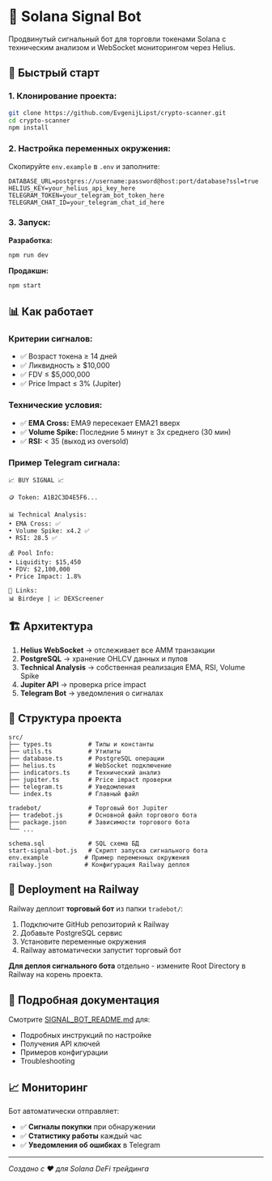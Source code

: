 # 🤖 Solana Signal Bot

Продвинутый сигнальный бот для торговли токенами Solana с техническим анализом и WebSocket мониторингом через Helius.

## 🚀 Быстрый старт

### 1. Клонирование проекта:

```bash
git clone https://github.com/EvgenijLipst/crypto-scanner.git
cd crypto-scanner
npm install
```

### 2. Настройка переменных окружения:

Скопируйте `env.example` в `.env` и заполните:

```env
DATABASE_URL=postgres://username:password@host:port/database?ssl=true
HELIUS_KEY=your_helius_api_key_here
TELEGRAM_TOKEN=your_telegram_bot_token_here
TELEGRAM_CHAT_ID=your_telegram_chat_id_here
```

### 3. Запуск:

**Разработка:**

```bash
npm run dev
```

**Продакшн:**

```bash
npm start
```

## 📊 Как работает

### **Критерии сигналов:**

- ✅ Возраст токена ≥ 14 дней
- ✅ Ликвидность ≥ $10,000
- ✅ FDV ≤ $5,000,000
- ✅ Price Impact ≤ 3% (Jupiter)

### **Технические условия:**

- ✅ **EMA Cross:** EMA9 пересекает EMA21 вверх
- ✅ **Volume Spike:** Последние 5 минут ≥ 3x среднего (30 мин)
- ✅ **RSI:** < 35 (выход из oversold)

### **Пример Telegram сигнала:**

```
📈 BUY SIGNAL 📈

🪙 Token: A1B2C3D4E5F6...

📊 Technical Analysis:
• EMA Cross: ✅
• Volume Spike: x4.2 ✅
• RSI: 28.5 ✅

💰 Pool Info:
• Liquidity: $15,450
• FDV: $2,100,000
• Price Impact: 1.8%

🔗 Links:
📊 Birdeye | 📈 DEXScreener
```

## 🏗️ Архитектура

1. **Helius WebSocket** → отслеживает все AMM транзакции
2. **PostgreSQL** → хранение OHLCV данных и пулов
3. **Technical Analysis** → собственная реализация EMA, RSI, Volume Spike
4. **Jupiter API** → проверка price impact
5. **Telegram Bot** → уведомления о сигналах

## 📁 Структура проекта

```
src/
├── types.ts          # Типы и константы
├── utils.ts          # Утилиты
├── database.ts       # PostgreSQL операции
├── helius.ts         # WebSocket подключение
├── indicators.ts     # Технический анализ
├── jupiter.ts        # Price impact проверки
├── telegram.ts       # Уведомления
└── index.ts          # Главный файл

tradebot/             # Торговый бот Jupiter
├── tradebot.js       # Основной файл торгового бота
├── package.json      # Зависимости торгового бота
└── ...

schema.sql            # SQL схема БД
start-signal-bot.js   # Скрипт запуска сигнального бота
env.example          # Пример переменных окружения
railway.json         # Конфигурация Railway деплоя
```

## 🔄 Deployment на Railway

Railway деплоит **торговый бот** из папки `tradebot/`:

1. Подключите GitHub репозиторий к Railway
2. Добавьте PostgreSQL сервис
3. Установите переменные окружения
4. Railway автоматически запустит торговый бот

**Для деплоя сигнального бота** отдельно - измените Root Directory в Railway на корень проекта.

## 📖 Подробная документация

Смотрите [SIGNAL_BOT_README.md](./SIGNAL_BOT_README.md) для:

- Подробных инструкций по настройке
- Получения API ключей
- Примеров конфигурации
- Troubleshooting

## 📈 Мониторинг

Бот автоматически отправляет:

- ✅ **Сигналы покупки** при обнаружении
- ✅ **Статистику работы** каждый час
- ✅ **Уведомления об ошибках** в Telegram

---

_Создано с ❤️ для Solana DeFi трейдинга_
